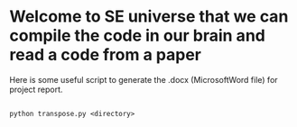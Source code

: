 # Welcome to SE universe that we can compile the code in our brain and read a code from a paper

Here is some useful script to generate the .docx (MicrosoftWord file) for project report.

```shell

python transpose.py <directory> 

```
